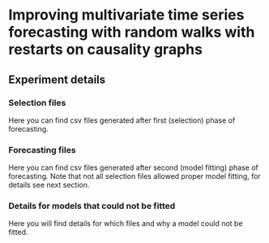 # Improving multivariate time series forecasting with random walks with restarts on causality graphs

## Experiment details

### Selection files
Here you can find csv files generated after first (selection) phase of forecasting.


### Forecasting files
Here you can find csv files generated after second (model fitting) phase of forecasting.
Note that not all selection files allowed proper model fitting, for details see next section.

### Details for models that could not be fitted
Here you will find details for which files and why a model could not be fitted.


